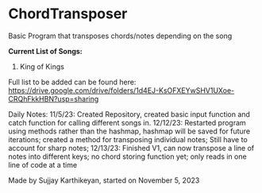 # ChordTransposer
Basic Program that transposes chords/notes depending on the song

**Current List of Songs:**
1. King of Kings


Full list to be added can be found here: https://drive.google.com/drive/folders/1d4EJ-KsOFXEYwSHV1UXoe-CRQhFkkHBN?usp=sharing




Daily Notes:
11/5/23: Created Repository, created basic input function and catch function for calling different songs in.
12/12/23: Restarted program using methods rather than the hashmap, hashmap will be saved for future iterations; created a method for transposing individual notes; Still have to account for sharp notes;
12/13/23: Finished V1, can now transpose a line of notes into different keys; no chord storing function yet; only reads in one line of code at a time

Made by Sujjay Karthikeyan, started on November 5, 2023
